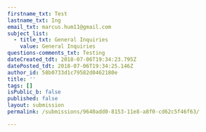 ```yaml
---
firstname_txt: Test
lastname_txt: Ing
email_txt: marcus.hum11@gmail.com
subject_list:
  - title_txt: General Inquiries
    value: General Inquiries
questions-comments_txt: Testing
dateCreated_tdt: 2018-07-06T19:34:23.795Z
datePosted_tdt: 2018-07-06T19:34:25.146Z
author_id: 58b0733d1c79582d0462180e
title: ''
tags: []
isPublic_b: false
published: false
layout: submission
permalink: /submissions/9640add0-8153-11e8-a8f0-cd62c5f46f63/

---
```



